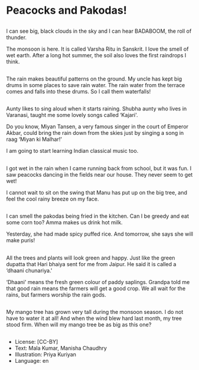 # Peacocks and Pakodas!

##
I can see big, black clouds in the sky and I can hear BADABOOM, the roll of thunder.

The monsoon is here. It is called Varsha Ritu in Sanskrit. I love the smell of wet earth. After a long hot summer, the soil also loves the first raindrops I think.

##
The rain makes beautiful patterns on the ground. My uncle has kept big drums in some places to save rain water. The rain water from the terrace comes and falls into these drums. So I call them waterfalls!

##
Aunty likes to sing aloud when it starts raining. Shubha aunty who lives in Varanasi, taught me some lovely songs called ‘Kajari'.

Do you know, Miyan Tansen, a very famous singer in the court of Emperor Akbar, could bring the rain down from the skies just by singing a song in raag ‘Miyan ki Malhar!'

I am going to start learning Indian classical music too.

##
I got wet in the rain when I came running back from school, but it was fun. I saw peacocks dancing in the fields near our house. They never seem to get wet!

I cannot wait to sit on the swing that Manu has put up on the big tree, and feel the cool rainy breeze on my face.

##
I can smell the pakodas being fried in the kitchen. Can I be greedy and eat some corn too? Amma makes us drink hot milk.

Yesterday, she had made spicy puffed rice. And tomorrow, she says she will make puris!

##
All the trees and plants will look green and happy. Just like the green dupatta that Hari bhaiya sent for me from Jaipur. He said it is called a ‘dhaani chunariya.'

‘Dhaani' means the fresh green colour of paddy saplings. Grandpa told me that good rain means the farmers will get a good crop. We all wait for the rains, but farmers worship the rain gods.

##
My mango tree has grown very tall during the monsoon season. I do not have to water it at all! And when the wind blew hard last month, my tree stood firm. When will my mango tree be as big as this one?

##
* License: [CC-BY]
* Text: Mala Kumar, Manisha Chaudhry
* Illustration: Priya Kuriyan
* Language: en
